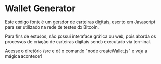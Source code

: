 # Wallet Generator

Este código fonte é um gerador de carteiras digitais, escrito em Javascript para ser utilizado na rede de testes do Bitcoin.

Para fins de estudos, não possui interaface gráfica ou web, pois aborda os processos de criação de carteiras digitais sendo executado via terminal.

Acesse o diretório /src e dê o comando "node createWallet.js" e veja a mágica acontecer!
